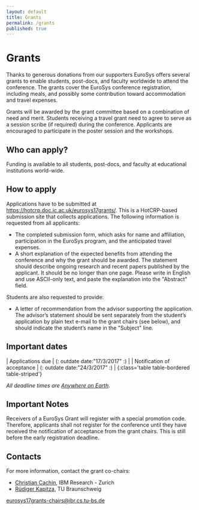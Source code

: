 ```yaml
---
layout: default
title: Grants
permalink: /grants
published: true
---
```

# Grants

Thanks to generous donations from our supporters EuroSys offers several grants to enable students, post-docs, and faculty worldwide to attend the conference. The grants cover the EuroSys conference registration, including meals, and possibly some contribution toward accommodation and travel expenses.

Grants will be awarded by the grant committee based on a combination of need and merit. Students receiving a travel grant need to agree to serve as a session scribe (if required) during the conference. Applicants are encouraged to participate in the poster session and the workshops.

## Who can apply?

Funding is available to all students, post-docs, and faculty at educational institutions world-wide.

## How to apply

Applications have to be submitted at <https://hotcrp.doc.ic.ac.uk/eurosys17grants/>. This is a HotCRP-based submission site that collects applications. The following information is requested from all applicants:

* The completed submission form, which asks for name and affiliation, participation in the EuroSys program, and the anticipated travel expenses.
* A short explanation of the expected benefits from attending the conference and why the grant should be awarded. The statement should describe ongoing research and recent papers published by the applicant. It should be no longer than one page. Please write in English and use ASCII-only text, and paste the explanation into the "Abstract" field.

Students are also requested to provide:

* A letter of recommendation from the advisor supporting the application. The advisor’s statement should be sent separately from the student’s application by plain text e-mail to the grant chairs (see below), and should indicate the student’s name in the "Subject" line.

## Important dates


| Applications due							| (: outdate date:"17/3/2017" :)	|
| Notification of acceptance		| (: outdate date:"24/3/2017" :) 	|
{:class='table table-bordered table-striped'}

*All deadline times are [Anywhere on Earth](http://www.worldtimezone.com/time/wtzresult.php?CiID=42242)*.

## Important Notes

Receivers of a EuroSys Grant will register with a special promotion code. Therefore, applicants shall not register for the conference until they have received the notification of acceptance from the grant chairs. This is still before the early registration deadline.

## Contacts

For more information, contact the grant co-chairs:

* [Christian Cachin](https://www.zurich.ibm.com/~cca/), IBM Research - Zurich
* [Rüdiger Kapitza](https://www.ibr.cs.tu-bs.de/users/kapitza/), TU Braunschweig

<eurosys17grants-chairs@ibr.cs.tu-bs.de>
